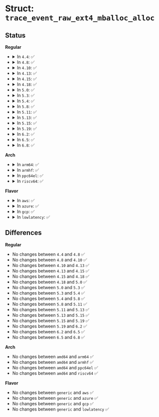 # Struct: <code>trace_event_raw_ext4_mballoc_alloc</code>

## Status
<b>Regular</b>
<ul>
<li>
<details>
<summary>In <code>4.4</code>: ✅</summary>

```c
struct trace_event_raw_ext4_mballoc_alloc {
    struct trace_entry ent;
    dev_t dev;
    ino_t ino;
    __u32 orig_logical;
    int orig_start;
    __u32 orig_group;
    int orig_len;
    __u32 goal_logical;
    int goal_start;
    __u32 goal_group;
    int goal_len;
    __u32 result_logical;
    int result_start;
    __u32 result_group;
    int result_len;
    __u16 found;
    __u16 groups;
    __u16 buddy;
    __u16 flags;
    __u16 tail;
    __u8 cr;
    char __data[0];
};
```
</details>
</li>
<li>
<details>
<summary>In <code>4.8</code>: ✅</summary>

```c
struct trace_event_raw_ext4_mballoc_alloc {
    struct trace_entry ent;
    dev_t dev;
    ino_t ino;
    __u32 orig_logical;
    int orig_start;
    __u32 orig_group;
    int orig_len;
    __u32 goal_logical;
    int goal_start;
    __u32 goal_group;
    int goal_len;
    __u32 result_logical;
    int result_start;
    __u32 result_group;
    int result_len;
    __u16 found;
    __u16 groups;
    __u16 buddy;
    __u16 flags;
    __u16 tail;
    __u8 cr;
    char __data[0];
};
```
</details>
</li>
<li>
<details>
<summary>In <code>4.10</code>: ✅</summary>

```c
struct trace_event_raw_ext4_mballoc_alloc {
    struct trace_entry ent;
    dev_t dev;
    ino_t ino;
    __u32 orig_logical;
    int orig_start;
    __u32 orig_group;
    int orig_len;
    __u32 goal_logical;
    int goal_start;
    __u32 goal_group;
    int goal_len;
    __u32 result_logical;
    int result_start;
    __u32 result_group;
    int result_len;
    __u16 found;
    __u16 groups;
    __u16 buddy;
    __u16 flags;
    __u16 tail;
    __u8 cr;
    char __data[0];
};
```
</details>
</li>
<li>
<details>
<summary>In <code>4.13</code>: ✅</summary>

```c
struct trace_event_raw_ext4_mballoc_alloc {
    struct trace_entry ent;
    dev_t dev;
    ino_t ino;
    __u32 orig_logical;
    int orig_start;
    __u32 orig_group;
    int orig_len;
    __u32 goal_logical;
    int goal_start;
    __u32 goal_group;
    int goal_len;
    __u32 result_logical;
    int result_start;
    __u32 result_group;
    int result_len;
    __u16 found;
    __u16 groups;
    __u16 buddy;
    __u16 flags;
    __u16 tail;
    __u8 cr;
    char __data[0];
};
```
</details>
</li>
<li>
<details>
<summary>In <code>4.15</code>: ✅</summary>

```c
struct trace_event_raw_ext4_mballoc_alloc {
    struct trace_entry ent;
    dev_t dev;
    ino_t ino;
    __u32 orig_logical;
    int orig_start;
    __u32 orig_group;
    int orig_len;
    __u32 goal_logical;
    int goal_start;
    __u32 goal_group;
    int goal_len;
    __u32 result_logical;
    int result_start;
    __u32 result_group;
    int result_len;
    __u16 found;
    __u16 groups;
    __u16 buddy;
    __u16 flags;
    __u16 tail;
    __u8 cr;
    char __data[0];
};
```
</details>
</li>
<li>
<details>
<summary>In <code>4.18</code>: ✅</summary>

```c
struct trace_event_raw_ext4_mballoc_alloc {
    struct trace_entry ent;
    dev_t dev;
    ino_t ino;
    __u32 orig_logical;
    int orig_start;
    __u32 orig_group;
    int orig_len;
    __u32 goal_logical;
    int goal_start;
    __u32 goal_group;
    int goal_len;
    __u32 result_logical;
    int result_start;
    __u32 result_group;
    int result_len;
    __u16 found;
    __u16 groups;
    __u16 buddy;
    __u16 flags;
    __u16 tail;
    __u8 cr;
    char __data[0];
};
```
</details>
</li>
<li>
<details>
<summary>In <code>5.0</code>: ✅</summary>

```c
struct trace_event_raw_ext4_mballoc_alloc {
    struct trace_entry ent;
    dev_t dev;
    ino_t ino;
    __u32 orig_logical;
    int orig_start;
    __u32 orig_group;
    int orig_len;
    __u32 goal_logical;
    int goal_start;
    __u32 goal_group;
    int goal_len;
    __u32 result_logical;
    int result_start;
    __u32 result_group;
    int result_len;
    __u16 found;
    __u16 groups;
    __u16 buddy;
    __u16 flags;
    __u16 tail;
    __u8 cr;
    char __data[0];
};
```
</details>
</li>
<li>
<details>
<summary>In <code>5.3</code>: ✅</summary>

```c
struct trace_event_raw_ext4_mballoc_alloc {
    struct trace_entry ent;
    dev_t dev;
    ino_t ino;
    __u32 orig_logical;
    int orig_start;
    __u32 orig_group;
    int orig_len;
    __u32 goal_logical;
    int goal_start;
    __u32 goal_group;
    int goal_len;
    __u32 result_logical;
    int result_start;
    __u32 result_group;
    int result_len;
    __u16 found;
    __u16 groups;
    __u16 buddy;
    __u16 flags;
    __u16 tail;
    __u8 cr;
    char __data[0];
};
```
</details>
</li>
<li>
<details>
<summary>In <code>5.4</code>: ✅</summary>

```c
struct trace_event_raw_ext4_mballoc_alloc {
    struct trace_entry ent;
    dev_t dev;
    ino_t ino;
    __u32 orig_logical;
    int orig_start;
    __u32 orig_group;
    int orig_len;
    __u32 goal_logical;
    int goal_start;
    __u32 goal_group;
    int goal_len;
    __u32 result_logical;
    int result_start;
    __u32 result_group;
    int result_len;
    __u16 found;
    __u16 groups;
    __u16 buddy;
    __u16 flags;
    __u16 tail;
    __u8 cr;
    char __data[0];
};
```
</details>
</li>
<li>
<details>
<summary>In <code>5.8</code>: ✅</summary>

```c
struct trace_event_raw_ext4_mballoc_alloc {
    struct trace_entry ent;
    dev_t dev;
    ino_t ino;
    __u32 orig_logical;
    int orig_start;
    __u32 orig_group;
    int orig_len;
    __u32 goal_logical;
    int goal_start;
    __u32 goal_group;
    int goal_len;
    __u32 result_logical;
    int result_start;
    __u32 result_group;
    int result_len;
    __u16 found;
    __u16 groups;
    __u16 buddy;
    __u16 flags;
    __u16 tail;
    __u8 cr;
    char __data[0];
};
```
</details>
</li>
<li>
<details>
<summary>In <code>5.11</code>: ✅</summary>

```c
struct trace_event_raw_ext4_mballoc_alloc {
    struct trace_entry ent;
    dev_t dev;
    ino_t ino;
    __u32 orig_logical;
    int orig_start;
    __u32 orig_group;
    int orig_len;
    __u32 goal_logical;
    int goal_start;
    __u32 goal_group;
    int goal_len;
    __u32 result_logical;
    int result_start;
    __u32 result_group;
    int result_len;
    __u16 found;
    __u16 groups;
    __u16 buddy;
    __u16 flags;
    __u16 tail;
    __u8 cr;
    char __data[0];
};
```
</details>
</li>
<li>
<details>
<summary>In <code>5.13</code>: ✅</summary>

```c
struct trace_event_raw_ext4_mballoc_alloc {
    struct trace_entry ent;
    dev_t dev;
    ino_t ino;
    __u32 orig_logical;
    int orig_start;
    __u32 orig_group;
    int orig_len;
    __u32 goal_logical;
    int goal_start;
    __u32 goal_group;
    int goal_len;
    __u32 result_logical;
    int result_start;
    __u32 result_group;
    int result_len;
    __u16 found;
    __u16 groups;
    __u16 buddy;
    __u16 flags;
    __u16 tail;
    __u8 cr;
    char __data[0];
};
```
</details>
</li>
<li>
<details>
<summary>In <code>5.15</code>: ✅</summary>

```c
struct trace_event_raw_ext4_mballoc_alloc {
    struct trace_entry ent;
    dev_t dev;
    ino_t ino;
    __u32 orig_logical;
    int orig_start;
    __u32 orig_group;
    int orig_len;
    __u32 goal_logical;
    int goal_start;
    __u32 goal_group;
    int goal_len;
    __u32 result_logical;
    int result_start;
    __u32 result_group;
    int result_len;
    __u16 found;
    __u16 groups;
    __u16 buddy;
    __u16 flags;
    __u16 tail;
    __u8 cr;
    char __data[0];
};
```
</details>
</li>
<li>
<details>
<summary>In <code>5.19</code>: ✅</summary>

```c
struct trace_event_raw_ext4_mballoc_alloc {
    struct trace_entry ent;
    dev_t dev;
    ino_t ino;
    __u32 orig_logical;
    int orig_start;
    __u32 orig_group;
    int orig_len;
    __u32 goal_logical;
    int goal_start;
    __u32 goal_group;
    int goal_len;
    __u32 result_logical;
    int result_start;
    __u32 result_group;
    int result_len;
    __u16 found;
    __u16 groups;
    __u16 buddy;
    __u16 flags;
    __u16 tail;
    __u8 cr;
    char __data[0];
};
```
</details>
</li>
<li>
<details>
<summary>In <code>6.2</code>: ✅</summary>

```c
struct trace_event_raw_ext4_mballoc_alloc {
    struct trace_entry ent;
    dev_t dev;
    ino_t ino;
    __u32 orig_logical;
    int orig_start;
    __u32 orig_group;
    int orig_len;
    __u32 goal_logical;
    int goal_start;
    __u32 goal_group;
    int goal_len;
    __u32 result_logical;
    int result_start;
    __u32 result_group;
    int result_len;
    __u16 found;
    __u16 groups;
    __u16 buddy;
    __u16 flags;
    __u16 tail;
    __u8 cr;
    char __data[0];
};
```
</details>
</li>
<li>
<details>
<summary>In <code>6.5</code>: ✅</summary>

```c
struct trace_event_raw_ext4_mballoc_alloc {
    struct trace_entry ent;
    dev_t dev;
    ino_t ino;
    __u32 orig_logical;
    int orig_start;
    __u32 orig_group;
    int orig_len;
    __u32 goal_logical;
    int goal_start;
    __u32 goal_group;
    int goal_len;
    __u32 result_logical;
    int result_start;
    __u32 result_group;
    int result_len;
    __u16 found;
    __u16 groups;
    __u16 buddy;
    __u16 flags;
    __u16 tail;
    __u8 cr;
    char __data[0];
};
```
</details>
</li>
<li>
<details>
<summary>In <code>6.8</code>: ✅</summary>

```c
struct trace_event_raw_ext4_mballoc_alloc {
    struct trace_entry ent;
    dev_t dev;
    ino_t ino;
    __u32 orig_logical;
    int orig_start;
    __u32 orig_group;
    int orig_len;
    __u32 goal_logical;
    int goal_start;
    __u32 goal_group;
    int goal_len;
    __u32 result_logical;
    int result_start;
    __u32 result_group;
    int result_len;
    __u16 found;
    __u16 groups;
    __u16 buddy;
    __u16 flags;
    __u16 tail;
    __u8 cr;
    char __data[0];
};
```
</details>
</li>
</ul>
<b>Arch</b>
<ul>
<li>
<details>
<summary>In <code>arm64</code>: ✅</summary>

```c
struct trace_event_raw_ext4_mballoc_alloc {
    struct trace_entry ent;
    dev_t dev;
    ino_t ino;
    __u32 orig_logical;
    int orig_start;
    __u32 orig_group;
    int orig_len;
    __u32 goal_logical;
    int goal_start;
    __u32 goal_group;
    int goal_len;
    __u32 result_logical;
    int result_start;
    __u32 result_group;
    int result_len;
    __u16 found;
    __u16 groups;
    __u16 buddy;
    __u16 flags;
    __u16 tail;
    __u8 cr;
    char __data[0];
};
```
</details>
</li>
<li>
<details>
<summary>In <code>armhf</code>: ✅</summary>

```c
struct trace_event_raw_ext4_mballoc_alloc {
    struct trace_entry ent;
    dev_t dev;
    ino_t ino;
    __u32 orig_logical;
    int orig_start;
    __u32 orig_group;
    int orig_len;
    __u32 goal_logical;
    int goal_start;
    __u32 goal_group;
    int goal_len;
    __u32 result_logical;
    int result_start;
    __u32 result_group;
    int result_len;
    __u16 found;
    __u16 groups;
    __u16 buddy;
    __u16 flags;
    __u16 tail;
    __u8 cr;
    char __data[0];
};
```
</details>
</li>
<li>
<details>
<summary>In <code>ppc64el</code>: ✅</summary>

```c
struct trace_event_raw_ext4_mballoc_alloc {
    struct trace_entry ent;
    dev_t dev;
    ino_t ino;
    __u32 orig_logical;
    int orig_start;
    __u32 orig_group;
    int orig_len;
    __u32 goal_logical;
    int goal_start;
    __u32 goal_group;
    int goal_len;
    __u32 result_logical;
    int result_start;
    __u32 result_group;
    int result_len;
    __u16 found;
    __u16 groups;
    __u16 buddy;
    __u16 flags;
    __u16 tail;
    __u8 cr;
    char __data[0];
};
```
</details>
</li>
<li>
<details>
<summary>In <code>riscv64</code>: ✅</summary>

```c
struct trace_event_raw_ext4_mballoc_alloc {
    struct trace_entry ent;
    dev_t dev;
    ino_t ino;
    __u32 orig_logical;
    int orig_start;
    __u32 orig_group;
    int orig_len;
    __u32 goal_logical;
    int goal_start;
    __u32 goal_group;
    int goal_len;
    __u32 result_logical;
    int result_start;
    __u32 result_group;
    int result_len;
    __u16 found;
    __u16 groups;
    __u16 buddy;
    __u16 flags;
    __u16 tail;
    __u8 cr;
    char __data[0];
};
```
</details>
</li>
</ul>
<b>Flavor</b>
<ul>
<li>
<details>
<summary>In <code>aws</code>: ✅</summary>

```c
struct trace_event_raw_ext4_mballoc_alloc {
    struct trace_entry ent;
    dev_t dev;
    ino_t ino;
    __u32 orig_logical;
    int orig_start;
    __u32 orig_group;
    int orig_len;
    __u32 goal_logical;
    int goal_start;
    __u32 goal_group;
    int goal_len;
    __u32 result_logical;
    int result_start;
    __u32 result_group;
    int result_len;
    __u16 found;
    __u16 groups;
    __u16 buddy;
    __u16 flags;
    __u16 tail;
    __u8 cr;
    char __data[0];
};
```
</details>
</li>
<li>
<details>
<summary>In <code>azure</code>: ✅</summary>

```c
struct trace_event_raw_ext4_mballoc_alloc {
    struct trace_entry ent;
    dev_t dev;
    ino_t ino;
    __u32 orig_logical;
    int orig_start;
    __u32 orig_group;
    int orig_len;
    __u32 goal_logical;
    int goal_start;
    __u32 goal_group;
    int goal_len;
    __u32 result_logical;
    int result_start;
    __u32 result_group;
    int result_len;
    __u16 found;
    __u16 groups;
    __u16 buddy;
    __u16 flags;
    __u16 tail;
    __u8 cr;
    char __data[0];
};
```
</details>
</li>
<li>
<details>
<summary>In <code>gcp</code>: ✅</summary>

```c
struct trace_event_raw_ext4_mballoc_alloc {
    struct trace_entry ent;
    dev_t dev;
    ino_t ino;
    __u32 orig_logical;
    int orig_start;
    __u32 orig_group;
    int orig_len;
    __u32 goal_logical;
    int goal_start;
    __u32 goal_group;
    int goal_len;
    __u32 result_logical;
    int result_start;
    __u32 result_group;
    int result_len;
    __u16 found;
    __u16 groups;
    __u16 buddy;
    __u16 flags;
    __u16 tail;
    __u8 cr;
    char __data[0];
};
```
</details>
</li>
<li>
<details>
<summary>In <code>lowlatency</code>: ✅</summary>

```c
struct trace_event_raw_ext4_mballoc_alloc {
    struct trace_entry ent;
    dev_t dev;
    ino_t ino;
    __u32 orig_logical;
    int orig_start;
    __u32 orig_group;
    int orig_len;
    __u32 goal_logical;
    int goal_start;
    __u32 goal_group;
    int goal_len;
    __u32 result_logical;
    int result_start;
    __u32 result_group;
    int result_len;
    __u16 found;
    __u16 groups;
    __u16 buddy;
    __u16 flags;
    __u16 tail;
    __u8 cr;
    char __data[0];
};
```
</details>
</li>
</ul>

## Differences
<b>Regular</b>
<ul>
<li>
No changes between <code>4.4</code> and <code>4.8</code> ✅
</li>
<li>
No changes between <code>4.8</code> and <code>4.10</code> ✅
</li>
<li>
No changes between <code>4.10</code> and <code>4.13</code> ✅
</li>
<li>
No changes between <code>4.13</code> and <code>4.15</code> ✅
</li>
<li>
No changes between <code>4.15</code> and <code>4.18</code> ✅
</li>
<li>
No changes between <code>4.18</code> and <code>5.0</code> ✅
</li>
<li>
No changes between <code>5.0</code> and <code>5.3</code> ✅
</li>
<li>
No changes between <code>5.3</code> and <code>5.4</code> ✅
</li>
<li>
No changes between <code>5.4</code> and <code>5.8</code> ✅
</li>
<li>
No changes between <code>5.8</code> and <code>5.11</code> ✅
</li>
<li>
No changes between <code>5.11</code> and <code>5.13</code> ✅
</li>
<li>
No changes between <code>5.13</code> and <code>5.15</code> ✅
</li>
<li>
No changes between <code>5.15</code> and <code>5.19</code> ✅
</li>
<li>
No changes between <code>5.19</code> and <code>6.2</code> ✅
</li>
<li>
No changes between <code>6.2</code> and <code>6.5</code> ✅
</li>
<li>
No changes between <code>6.5</code> and <code>6.8</code> ✅
</li>
</ul>
<b>Arch</b>
<ul>
<li>
No changes between <code>amd64</code> and <code>arm64</code> ✅
</li>
<li>
No changes between <code>amd64</code> and <code>armhf</code> ✅
</li>
<li>
No changes between <code>amd64</code> and <code>ppc64el</code> ✅
</li>
<li>
No changes between <code>amd64</code> and <code>riscv64</code> ✅
</li>
</ul>
<b>Flavor</b>
<ul>
<li>
No changes between <code>generic</code> and <code>aws</code> ✅
</li>
<li>
No changes between <code>generic</code> and <code>azure</code> ✅
</li>
<li>
No changes between <code>generic</code> and <code>gcp</code> ✅
</li>
<li>
No changes between <code>generic</code> and <code>lowlatency</code> ✅
</li>
</ul>

